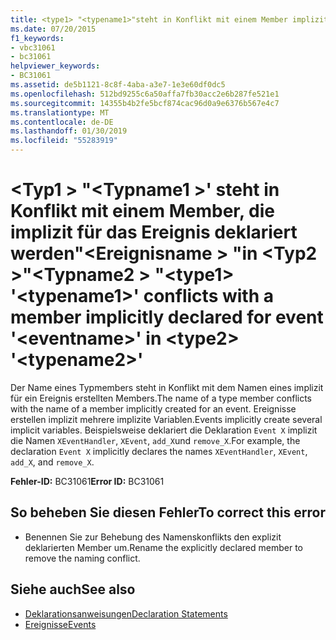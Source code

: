 ```yaml
---
title: <type1> "<typename1>"steht in Konflikt mit einem Member implizit für das Ereignis deklariert"<eventname>" in <type2> "<typename2>"
ms.date: 07/20/2015
f1_keywords:
- vbc31061
- bc31061
helpviewer_keywords:
- BC31061
ms.assetid: de5b1121-8c8f-4aba-a3e7-1e3e60df0dc5
ms.openlocfilehash: 512bd9255c6a50affa7fb30acc2e6b287fe521e1
ms.sourcegitcommit: 14355b4b2fe5bcf874cac96d0a9e6376b567e4c7
ms.translationtype: MT
ms.contentlocale: de-DE
ms.lasthandoff: 01/30/2019
ms.locfileid: "55283919"
---
```

# <a name="type1-typename1-conflicts-with-a-member-implicitly-declared-for-event-eventname-in-type2-typename2"></a><span data-ttu-id="9d9d0-102">\<Typ1 > "\<Typname1 >' steht in Konflikt mit einem Member, die implizit für das Ereignis deklariert werden"\<Ereignisname > "in \<Typ2 >"\<Typname2 > "</span><span class="sxs-lookup"><span data-stu-id="9d9d0-102">\<type1> '\<typename1>' conflicts with a member implicitly declared for event '\<eventname>' in \<type2> '\<typename2>'</span></span>
<span data-ttu-id="9d9d0-103">Der Name eines Typmembers steht in Konflikt mit dem Namen eines implizit für ein Ereignis erstellten Members.</span><span class="sxs-lookup"><span data-stu-id="9d9d0-103">The name of a type member conflicts with the name of a member implicitly created for an event.</span></span> <span data-ttu-id="9d9d0-104">Ereignisse erstellen implizit mehrere implizite Variablen.</span><span class="sxs-lookup"><span data-stu-id="9d9d0-104">Events implicitly create several implicit variables.</span></span> <span data-ttu-id="9d9d0-105">Beispielsweise deklariert die Deklaration `Event X` implizit die Namen `XEventHandler`, `XEvent`, `add_X`und `remove_X`.</span><span class="sxs-lookup"><span data-stu-id="9d9d0-105">For example, the declaration `Event X` implicitly declares the names `XEventHandler`, `XEvent`, `add_X`, and `remove_X`.</span></span>  
  
 <span data-ttu-id="9d9d0-106">**Fehler-ID:** BC31061</span><span class="sxs-lookup"><span data-stu-id="9d9d0-106">**Error ID:** BC31061</span></span>  
  
## <a name="to-correct-this-error"></a><span data-ttu-id="9d9d0-107">So beheben Sie diesen Fehler</span><span class="sxs-lookup"><span data-stu-id="9d9d0-107">To correct this error</span></span>  
  
-   <span data-ttu-id="9d9d0-108">Benennen Sie zur Behebung des Namenskonflikts den explizit deklarierten Member um.</span><span class="sxs-lookup"><span data-stu-id="9d9d0-108">Rename the explicitly declared member to remove the naming conflict.</span></span>  
  
## <a name="see-also"></a><span data-ttu-id="9d9d0-109">Siehe auch</span><span class="sxs-lookup"><span data-stu-id="9d9d0-109">See also</span></span>
- [<span data-ttu-id="9d9d0-110">Deklarationsanweisungen</span><span class="sxs-lookup"><span data-stu-id="9d9d0-110">Declaration Statements</span></span>](~/docs/visual-basic/programming-guide/language-features/statements.md#declaration-statements)
- [<span data-ttu-id="9d9d0-111">Ereignisse</span><span class="sxs-lookup"><span data-stu-id="9d9d0-111">Events</span></span>](../../visual-basic/programming-guide/language-features/events/index.md)
